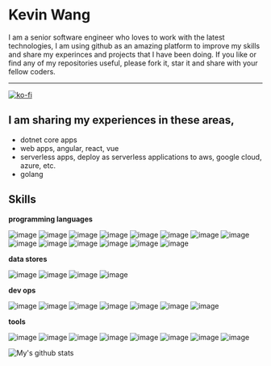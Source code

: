 Kevin Wang
============

I am a senior software engineer who loves to work with the latest technologies, I am using github as an amazing platform to improve my skills and share my experinces and projects that I have been doing. If you like or find any of my repositories useful, please fork it, star it and share with your fellow coders.


-------------------     ----------------------------
 [![ko-fi](https://www.ko-fi.com/img/githubbutton_sm.svg)](https://ko-fi.com/Z8Z61I9HB)

I am sharing my experiences in these areas,
---------
* dotnet core apps
* web apps, angular, react, vue
* serverless apps, deploy as serverless applications to aws, google cloud, azure, etc.
* golang

Skills
----------

**programming languages**

![image](https://img.icons8.com/color/48/000000/c-sharp-logo.png)
![image](https://img.icons8.com/color/48/000000/angularjs.png)
![image](https://img.icons8.com/officel/50/000000/react.png)
![image](https://img.icons8.com/color/48/000000/vue-js.png)
![image](https://img.icons8.com/color/48/000000/golang.png)
![image](https://img.icons8.com/color/48/000000/html-5.png)
![image](https://img.icons8.com/color/48/000000/css3.png)
![image](https://img.icons8.com/color/48/000000/javascript.png)
![image](https://img.icons8.com/color/48/000000/typescript.png)
![image](https://img.icons8.com/color/48/000000/bootstrap.png)
![image](https://img.icons8.com/color/48/000000/android-os.png)
![image](https://img.icons8.com/color/48/000000/redis.png)
![image](https://img.icons8.com/color/48/000000/elasticsearch.png)
![image](https://img.icons8.com/color/48/000000/java-coffee-cup-logo.png)


**data stores**

![image](https://img.icons8.com/color/48/000000/microsoft-sql-server.png)
![image](https://img.icons8.com/color/48/000000/mongodb.png)
![image](https://img.icons8.com/ios/50/000000/mysql-logo.png)
![image](https://cdn2.iconfinder.com/data/icons/amazon-aws-stencils/100/Database_copy_DynamoDB-48.png)

**dev ops**

![image](https://img.icons8.com/color/48/000000/docker.png)
![image](https://img.icons8.com/fluent/48/000000/github.png)
![image](https://img.icons8.com/color/48/000000/gitlab.png)
![image](https://img.icons8.com/color/48/000000/kubernetes.png)
![image](https://img.icons8.com/color/48/000000/amazon-web-services.png)
![image](https://img.icons8.com/color/48/000000/azure-1.png)
![image](https://img.icons8.com/color/48/000000/google-cloud-platform.png)

**tools**

![image](https://img.icons8.com/color/48/000000/visual-studio.png)
![image](https://img.icons8.com/fluent/48/000000/visual-studio-code-2019.png)
![image](https://img.icons8.com/color/48/000000/git.png)
![image](https://img.icons8.com/fluent/48/000000/chrome.png)
![image](https://img.icons8.com/color/48/000000/slack.png)
![image](https://img.icons8.com/color/48/000000/stackoverflow.png)
![image](https://img.icons8.com/color/48/000000/npm.png)
![image](https://img.icons8.com/windows/48/000000/nuget.png)


![My's github stats](https://github-readme-stats.vercel.app/api?username=superwalnut&count_private=true)




